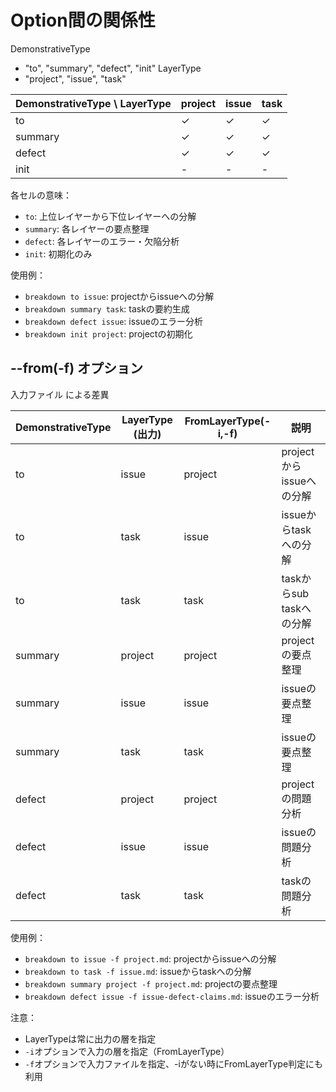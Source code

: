 # Option間の関係性

DemonstrativeType

- "to", "summary", "defect", "init" LayerType
- "project", "issue", "task"

<!-- DemonstrativeTypeとLayerTypeのマトリクス表を作成 -->

| DemonstrativeType \ LayerType | project | issue | task |
| ----------------------------- | ------- | ----- | ---- |
| to                            | ✓       | ✓     | ✓    |
| summary                       | ✓       | ✓     | ✓    |
| defect                        | ✓       | ✓     | ✓    |
| init                          | -       | -     | -    |

各セルの意味：

- `to`: 上位レイヤーから下位レイヤーへの分解
- `summary`: 各レイヤーの要点整理
- `defect`: 各レイヤーのエラー・欠陥分析
- `init`: 初期化のみ

使用例：

- `breakdown to issue`: projectからissueへの分解
- `breakdown summary task`: taskの要約生成
- `breakdown defect issue`: issueのエラー分析
- `breakdown init project`: projectの初期化

## --from(-f) オプション

入力ファイル による差異

| DemonstrativeType | LayerType (出力) | FromLayerType(-i,-f) | 説明                     |
| ----------------- | ---------------- | -------------------- | ------------------------ |
| to                | issue            | project              | projectからissueへの分解 |
| to                | task             | issue                | issueからtaskへの分解    |
| to                | task             | task                 | taskからsub taskへの分解 |
| summary           | project          | project              | projectの要点整理        |
| summary           | issue            | issue                | issueの要点整理          |
| summary           | task             | task                 | issueの要点整理          |
| defect            | project          | project              | projectの問題分析        |
| defect            | issue            | issue                | issueの問題分析          |
| defect            | task             | task                 | taskの問題分析           |

使用例：

- `breakdown to issue -f project.md`: projectからissueへの分解
- `breakdown to task -f issue.md`: issueからtaskへの分解
- `breakdown summary project -f project.md`: projectの要点整理
- `breakdown defect issue -f issue-defect-claims.md`: issueのエラー分析

注意：

- LayerTypeは常に出力の層を指定
- `-i`オプションで入力の層を指定（FromLayerType）
- `-f`オプションで入力ファイルを指定、-iがない時にFromLayerType判定にも利用
